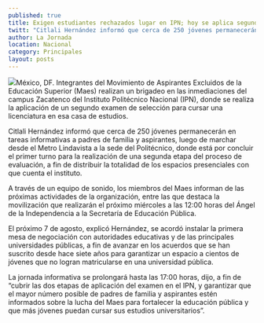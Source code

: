 ```yaml
---
published: true
title: Exigen estudiantes rechazados lugar en IPN; hoy se aplica segundo examen de selección
twitt: "Citlali Hernández informó que cerca de 250 jóvenes permanecerán en tareas informativas a padres de familia y aspirantes, luego de marchar desde el Metro Lindavista a la sede del Politécnico"
author: La Jornada
location: Nacional
category: Principales
layout: posts
---
```


![](http://i.imgur.com/Bz6Mi20m.jpg)México, DF. Integrantes del Movimiento de Aspirantes Excluidos de la Educación Superior (Maes) realizan un brigadeo en las inmediaciones del campus Zacatenco del Instituto Politécnico Nacional (IPN), donde se realiza la aplicación de un segundo examen de selección para cursar una licenciatura en esa casa de estudios.

Citlali Hernández informó que cerca de 250 jóvenes permanecerán en tareas informativas a padres de familia y aspirantes, luego de marchar desde el Metro Lindavista a la sede del Politécnico, donde está por concluir el primer turno para la realización de una segunda etapa del proceso de evaluación, a fin de distribuir la totalidad de los espacios presenciales con que cuenta el instituto.

A través de un equipo de sonido, los miembros del Maes informan de las próximas actividades de la organización, entre las que destaca la movilización que realizarán el próximo miércoles a las 12:00 horas del Ángel de la Independencia a la Secretaría de Educación Pública.

El próximo 7 de agosto, explicó Hernández, se acordó instalar la primera mesa de negociación con autoridades educativas y de las principales universidades públicas, a fin de avanzar en los acuerdos que se han suscrito desde hace siete años para garantizar un espacio a cientos de jóvenes que no logran matricularse en una universidad pública.

La jornada informativa se prolongará hasta las 17:00 horas, dijo, a fin de “cubrir las dos etapas de aplicación del examen en el IPN, y garantizar que el mayor número posible de padres de familia y aspirantes estén informados sobre la lucha del Maes para fortalecer la educación pública y que más jóvenes puedan cursar sus estudios universitarios”.
